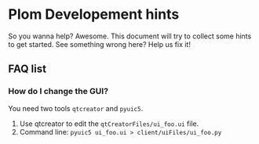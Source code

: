 # Plom Developement hints

So you wanna help?  Awesome.  This document will try to collect some hints to get started.  See something wrong here?  Help us fix it!

## FAQ list

### How do I change the GUI?

You need two tools `qtcreator` and `pyuic5`.

1. Use qtcreator to edit the `qtCreatorFiles/ui_foo.ui` file.
2. Command line: `pyuic5 ui_foo.ui > client/uiFiles/ui_foo.py`
